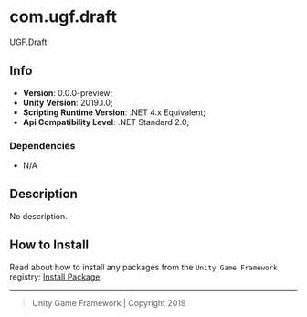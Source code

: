 # com.ugf.draft

UGF.Draft

## Info

- **Version**: 0.0.0-preview;
- **Unity Version**: 2019.1.0;
- **Scripting Runtime Version**: .NET 4.x Equivalent;
- **Api Compatibility Level**: .NET Standard 2.0;

### Dependencies

- N/A

## Description

No description.

## How to Install

Read about how to install any packages from the `Unity Game Framework` registry: [Install Package][1].

---
> Unity Game Framework | Copyright 2019

[1]: https://github.com/unity-game-framework/ugf-documentation/wiki/Install-Package
